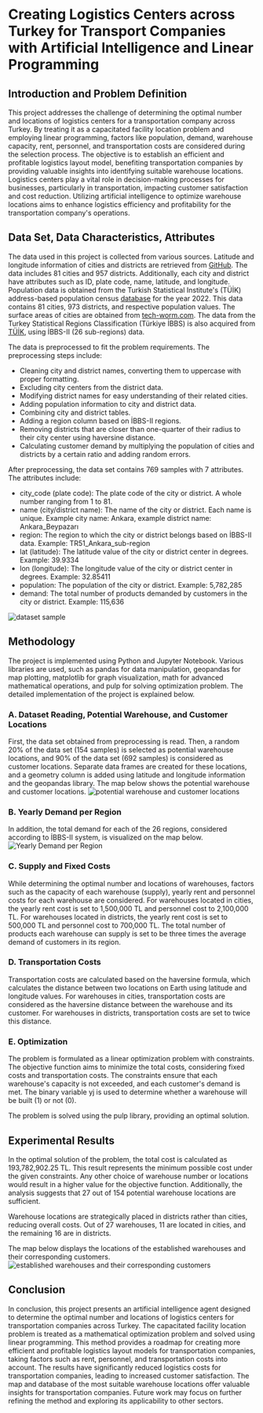 # Creating Logistics Centers across Turkey for Transport Companies with Artificial Intelligence and Linear Programming

## Introduction and Problem Definition
This project addresses the challenge of determining the optimal number and locations of logistics centers for a transportation company across Turkey. By treating it as a capacitated facility location problem and employing linear programming, factors like population, demand, warehouse capacity, rent, personnel, and transportation costs are considered during the selection process. The objective is to establish an efficient and profitable logistics layout model, benefiting transportation companies by providing valuable insights into identifying suitable warehouse locations. Logistics centers play a vital role in decision-making processes for businesses, particularly in transportation, impacting customer satisfaction and cost reduction. Utilizing artificial intelligence to optimize warehouse locations aims to enhance logistics efficiency and profitability for the transportation company's operations.

## Data Set, Data Characteristics, Attributes
The data used in this project is collected from various sources. Latitude and longitude information of cities and districts are retrieved from [GitHub](https://gist.github.com/abdullahoguk/ee03c26a23dca6eda9c480b4967e77b6). The data includes 81 cities and 957 districts. Additionally, each city and district have attributes such as ID, plate code, name, latitude, and longitude. Population data is obtained from the Turkish Statistical Institute's (TÜİK) address-based population census [database](https://biruni.tuik.gov.tr/medas/?kn=95&locale=tr) for the year 2022. This data contains 81 cities, 973 districts, and respective population values. The surface areas of cities are obtained from [tech-worm.com](https://www.tech-worm.com/turkiye-illerinin-yuzolcumu-buyuklugune-gore-siralamasi/). The data from the Turkey Statistical Regions Classification (Türkiye İBBS) is also acquired from [TÜİK](https://tr.wikipedia.org/wiki/T%C3%BCrkiye%27nin_%C4%B0BBS%27si), using İBBS-II (26 sub-regions) data.

The data is preprocessed to fit the problem requirements. The preprocessing steps include:
- Cleaning city and district names, converting them to uppercase with proper formatting.
- Excluding city centers from the district data.
- Modifying district names for easy understanding of their related cities.
- Adding population information to city and district data.
- Combining city and district tables.
- Adding a region column based on İBBS-II regions.
- Removing districts that are closer than one-quarter of their radius to their city center using haversine distance.
- Calculating customer demand by multiplying the population of cities and districts by a certain ratio and adding random errors.

After preprocessing, the data set contains 769 samples with 7 attributes. The attributes include:
- city_code (plate code): The plate code of the city or district. A whole number ranging from 1 to 81.
- name (city/district name): The name of the city or district. Each name is unique. Example city name: Ankara, example district name: Ankara_Beypazarı
- region: The region to which the city or district belongs based on İBBS-II data. Example: TR51_Ankara_sub-region
- lat (latitude): The latitude value of the city or district center in degrees. Example: 39.9334
- lon (longitude): The longitude value of the city or district center in degrees. Example: 32.85411
- population: The population of the city or district. Example: 5,782,285
- demand: The total number of products demanded by customers in the city or district. Example: 115,636

![dataset sample](https://github.com/hasanerdemak/AI-Logistics-Centers-Turkey-LP/assets/70165677/d3df263f-c293-4793-9a52-ad1db329b636)

## Methodology
The project is implemented using Python and Jupyter Notebook. Various libraries are used, such as pandas for data manipulation, geopandas for map plotting, matplotlib for graph visualization, math for advanced mathematical operations, and pulp for solving optimization problem. The detailed implementation of the project is explained below.

### A. Dataset Reading, Potential Warehouse, and Customer Locations
First, the data set obtained from preprocessing is read. Then, a random 20% of the data set (154 samples) is selected as potential warehouse locations, and 90% of the data set (692 samples) is considered as customer locations. Separate data frames are created for these locations, and a geometry column is added using latitude and longitude information and the geopandas library. The map below shows the potential warehouse and customer locations.
![potential warehouse and customer locations](https://github.com/hasanerdemak/AI-Logistics-Centers-Turkey-LP/assets/70165677/5f70882a-51f6-48ef-a28d-e19e029c9df1)

### B. Yearly Demand per Region
In addition, the total demand for each of the 26 regions, considered according to İBBS-II system, is visualized on the map below.
![Yearly Demand per Region](https://github.com/hasanerdemak/AI-Logistics-Centers-Turkey-LP/assets/70165677/27ba3270-28e8-463a-a15a-90a64a3663ed)

### C. Supply and Fixed Costs
While determining the optimal number and locations of warehouses, factors such as the capacity of each warehouse (supply), yearly rent and personnel costs for each warehouse are considered. For warehouses located in cities, the yearly rent cost is set to 1,500,000 TL and personnel cost to 2,100,000 TL. For warehouses located in districts, the yearly rent cost is set to 500,000 TL and personnel cost to 700,000 TL. The total number of products each warehouse can supply is set to be three times the average demand of customers in its region.

### D. Transportation Costs
Transportation costs are calculated based on the haversine formula, which calculates the distance between two locations on Earth using latitude and longitude values. For warehouses in cities, transportation costs are considered as the haversine distance between the warehouse and its customer. For warehouses in districts, transportation costs are set to twice this distance.

### E. Optimization
The problem is formulated as a linear optimization problem with constraints. The objective function aims to minimize the total costs, considering fixed costs and transportation costs. The constraints ensure that each warehouse's capacity is not exceeded, and each customer's demand is met. The binary variable yj is used to determine whether a warehouse will be built (1) or not (0).

The problem is solved using the pulp library, providing an optimal solution.

## Experimental Results
In the optimal solution of the problem, the total cost is calculated as 193,782,902.25 TL. This result represents the minimum possible cost under the given constraints. Any other choice of warehouse number or locations would result in a higher value for the objective function. Additionally, the analysis suggests that 27 out of 154 potential warehouse locations are sufficient.

Warehouse locations are strategically placed in districts rather than cities, reducing overall costs. Out of 27 warehouses, 11 are located in cities, and the remaining 16 are in districts.

The map below displays the locations of the established warehouses and their corresponding customers.
![established warehouses and their corresponding customers](https://github.com/hasanerdemak/AI-Logistics-Centers-Turkey-LP/assets/70165677/da8e9f76-6aa0-49c8-8f82-6195ac9a0bee)

## Conclusion
In conclusion, this project presents an artificial intelligence agent designed to determine the optimal number and locations of logistics centers for transportation companies across Turkey. The capacitated facility location problem is treated as a mathematical optimization problem and solved using linear programming. This method provides a roadmap for creating more efficient and profitable logistics layout models for transportation companies, taking factors such as rent, personnel, and transportation costs into account. The results have significantly reduced logistics costs for transportation companies, leading to increased customer satisfaction. The map and database of the most suitable warehouse locations offer valuable insights for transportation companies. Future work may focus on further refining the method and exploring its applicability to other sectors.

